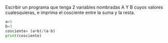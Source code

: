 Escribir un programa que tenga 2 variables nombradas A Y B cuyos valores cualesquieras, e imprima el cosciente entre la suma y la resta.

```python
a=5
b=3
cosciente= (a+b)/(a-b)
print(cosciente)
```
